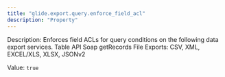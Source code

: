 ```yaml
---
title: "glide.export.query.enforce_field_acl"
description: "Property"
---
```


Description: Enforces field ACLs for query conditions on the following data export services.
Table API
Soap getRecords
File Exports: CSV, XML, EXCEL/XLS, XLSX, JSONv2

Value: `true`